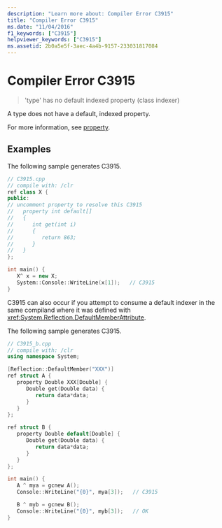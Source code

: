 ```yaml
---
description: "Learn more about: Compiler Error C3915"
title: "Compiler Error C3915"
ms.date: "11/04/2016"
f1_keywords: ["C3915"]
helpviewer_keywords: ["C3915"]
ms.assetid: 2b0a5e5f-3aec-4a4b-9157-233031817084
---
```

# Compiler Error C3915

> 'type' has no default indexed property (class indexer)

A type does not have a default, indexed property.

For more information, see [property](../../extensions/property-cpp-component-extensions.md).

## Examples

The following sample generates C3915.

```cpp
// C3915.cpp
// compile with: /clr
ref class X {
public:
// uncomment property to resolve this C3915
//   property int default[]
//   {
//      int get(int i)
//      {
//         return 863;
//      }
//   }
};

int main() {
   X^ x = new X;
   System::Console::WriteLine(x[1]);   // C3915
}
```

C3915 can also occur if you attempt to consume a default indexer in the same compiland where it was defined with <xref:System.Reflection.DefaultMemberAttribute>.

The following sample generates C3915.

```cpp
// C3915_b.cpp
// compile with: /clr
using namespace System;

[Reflection::DefaultMember("XXX")]
ref struct A {
   property Double XXX[Double] {
      Double get(Double data) {
         return data*data;
      }
   }
};

ref struct B {
   property Double default[Double] {
      Double get(Double data) {
         return data*data;
      }
   }
};

int main() {
   A ^ mya = gcnew A();
   Console::WriteLine("{0}", mya[3]);   // C3915

   B ^ myb = gcnew B();
   Console::WriteLine("{0}", myb[3]);   // OK
}
```

